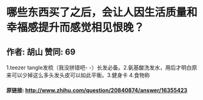 # 哪些东西买了之后，会让人因生活质量和幸福感提升而感觉相见恨晚？
## 作者: 胡山  赞同: 69
1.teezer tangle发梳（我没拼错吧- -）长发必备。2.氨基酸洗发水，用后才明白原来可以少掉这么多头发头皮可以如此平衡。3.健身卡 4.食物称

#### 原链接: http://www.zhihu.com/question/20840874/answer/16355423